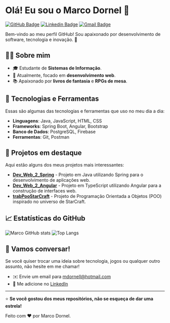 # Olá! Eu sou o Marco Dornel 👋

[![GitHub Badge](https://img.shields.io/badge/-mdornell-black?style=flat-square&logo=Github&logoColor=white&link=https://github.com/mdornell)](https://github.com/mdornell)
[![Linkedin Badge](https://img.shields.io/badge/-Marco%20Dornel-blue?style=flat-square&logo=Linkedin&logoColor=white&link=https://www.linkedin.com/in/mdornell/)](https://www.linkedin.com/in/mdornell/)
[![Gmail Badge](https://img.shields.io/badge/-mdornell@hotmail.com-c14438?style=flat-square&logo=Gmail&logoColor=white&link=mailto:mdornell@hotmail.com)](mailto:mdornell@hotmail.com)

Bem-vindo ao meu perfil GitHub! Sou apaixonado por desenvolvimento de software, tecnologia e inovação. 🚀

## 👨‍💻 Sobre mim

- 🎓 Estudante de **Sistemas de Informação**.
- 📱 Atualmente, focado em **desenvolvimento web**.
- 📚 Apaixonado por **livros de fantasia** e **RPGs de mesa**.

## 🚀 Tecnologias e Ferramentas

Essas são algumas das tecnologias e ferramentas que uso no meu dia a dia:

- **Linguagens**: Java, JavaScript, HTML, CSS
- **Frameworks**: Spring Boot, Angular, Bootstrap
- **Banco de Dados**: PostgreSQL, Firebase
- **Ferramentas**: Git, Postman

## 📝 Projetos em destaque

Aqui estão alguns dos meus projetos mais interessantes:


- **[Dev_Web_2_Spring](https://github.com/mdornell/Dev_Web_2_Spring)** - Projeto em Java utilizando Spring para o desenvolvimento de aplicações web.
- **[Dev_Web_2_Angular](https://github.com/mdornell/Dev_Web_2_Angular)** - Projeto em TypeScript utilizando Angular para a construção de interfaces web.
- **[trabPooStarCraft](https://github.com/mdornell/trabPooStarCraft)** - Projeto de Programação Orientada a Objetos (POO) inspirado no universo de StarCraft.

## 📈 Estatísticas do GitHub

![Marco GitHub stats](https://github-readme-stats.vercel.app/api?username=mdornell&show_icons=true&theme=radical)
![Top Langs](https://github-readme-stats.vercel.app/api/top-langs/?username=mdornell&layout=compact&theme=radical)

## 💬 Vamos conversar!

Se você quiser trocar uma ideia sobre tecnologia, jogos ou qualquer outro assunto, não hesite em me chamar!

- ✉️ Envie um email para [mdornell@hotmail.com](mailto:mdornell@hotmail.com)
- 💬 Me adicione no [LinkedIn](https://www.linkedin.com/in/mdornell/)

---

⭐️ **Se você gostou dos meus repositórios, não se esqueça de dar uma estrela!**

Feito com ❤️ por Marco Dornel.
